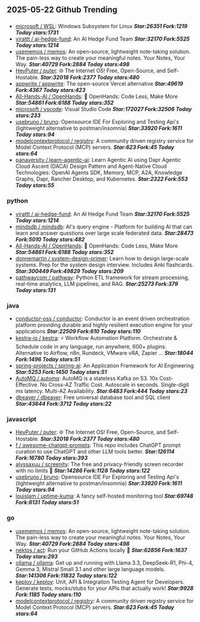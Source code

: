 ## 2025-05-22 Github Trending

### 
* [microsoft / WSL](https://github.com/microsoft/WSL): Windows Subsystem for Linux ***Star:26351 Fork:1219 Today stars:1731***
* [virattt / ai-hedge-fund](https://github.com/virattt/ai-hedge-fund): An AI Hedge Fund Team ***Star:32170 Fork:5525 Today stars:1214***
* [usememos / memos](https://github.com/usememos/memos): An open-source, lightweight note-taking solution. The pain-less way to create your meaningful notes. Your Notes, Your Way. ***Star:40729 Fork:2884 Today stars:498***
* [HeyPuter / puter](https://github.com/HeyPuter/puter): 🌐 The Internet OS! Free, Open-Source, and Self-Hostable. ***Star:32018 Fork:2377 Today stars:480***
* [appwrite / appwrite](https://github.com/appwrite/appwrite): The open-source Vercel alternative ***Star:49619 Fork:4367 Today stars:423***
* [All-Hands-AI / OpenHands](https://github.com/All-Hands-AI/OpenHands): 🙌 OpenHands: Code Less, Make More ***Star:54861 Fork:6188 Today stars:352***
* [microsoft / vscode](https://github.com/microsoft/vscode): Visual Studio Code ***Star:172027 Fork:32506 Today stars:233***
* [usebruno / bruno](https://github.com/usebruno/bruno): Opensource IDE For Exploring and Testing Api's (lightweight alternative to postman/insomnia) ***Star:33920 Fork:1611 Today stars:94***
* [modelcontextprotocol / registry](https://github.com/modelcontextprotocol/registry): A community driven registry service for Model Context Protocol (MCP) servers. ***Star:623 Fork:45 Today stars:64***
* [panaversity / learn-agentic-ai](https://github.com/panaversity/learn-agentic-ai): Learn Agentic AI using Dapr Agentic Cloud Ascent (DACA) Design Pattern and Agent-Native Cloud Technologies: OpenAI Agents SDK, Memory, MCP, A2A, Knowledge Graphs, Dapr, Rancher Desktop, and Kubernetes. ***Star:2322 Fork:553 Today stars:55***

### python
* [virattt / ai-hedge-fund](https://github.com/virattt/ai-hedge-fund): An AI Hedge Fund Team ***Star:32170 Fork:5525 Today stars:1214***
* [mindsdb / mindsdb](https://github.com/mindsdb/mindsdb): AI's query engine - Platform for building AI that can learn and answer questions over large scale federated data. ***Star:28473 Fork:5010 Today stars:482***
* [All-Hands-AI / OpenHands](https://github.com/All-Hands-AI/OpenHands): 🙌 OpenHands: Code Less, Make More ***Star:54861 Fork:6188 Today stars:352***
* [donnemartin / system-design-primer](https://github.com/donnemartin/system-design-primer): Learn how to design large-scale systems. Prep for the system design interview. Includes Anki flashcards. ***Star:300449 Fork:49829 Today stars:209***
* [pathwaycom / pathway](https://github.com/pathwaycom/pathway): Python ETL framework for stream processing, real-time analytics, LLM pipelines, and RAG. ***Star:25273 Fork:379 Today stars:131***

### java
* [conductor-oss / conductor](https://github.com/conductor-oss/conductor): Conductor is an event driven orchestration platform providing durable and highly resilient execution engine for your applications ***Star:22509 Fork:610 Today stars:110***
* [kestra-io / kestra](https://github.com/kestra-io/kestra): ⚡ Workflow Automation Platform. Orchestrate & Schedule code in any language, run anywhere, 600+ plugins. Alternative to Airflow, n8n, Rundeck, VMware vRA, Zapier ... ***Star:18044 Fork:1496 Today stars:51***
* [spring-projects / spring-ai](https://github.com/spring-projects/spring-ai): An Application Framework for AI Engineering ***Star:5253 Fork:1450 Today stars:51***
* [AutoMQ / automq](https://github.com/AutoMQ/automq): AutoMQ is a stateless Kafka on S3. 10x Cost-Effective. No Cross-AZ Traffic Cost. Autoscale in seconds. Single-digit ms latency. Multi-AZ Availability. ***Star:6483 Fork:444 Today stars:23***
* [dbeaver / dbeaver](https://github.com/dbeaver/dbeaver): Free universal database tool and SQL client ***Star:43644 Fork:3712 Today stars:22***

### javascript
* [HeyPuter / puter](https://github.com/HeyPuter/puter): 🌐 The Internet OS! Free, Open-Source, and Self-Hostable. ***Star:32018 Fork:2377 Today stars:480***
* [f / awesome-chatgpt-prompts](https://github.com/f/awesome-chatgpt-prompts): This repo includes ChatGPT prompt curation to use ChatGPT and other LLM tools better. ***Star:126114 Fork:16780 Today stars:393***
* [alyssaxuu / screenity](https://github.com/alyssaxuu/screenity): The free and privacy-friendly screen recorder with no limits 🎥 ***Star:14286 Fork:1128 Today stars:122***
* [usebruno / bruno](https://github.com/usebruno/bruno): Opensource IDE For Exploring and Testing Api's (lightweight alternative to postman/insomnia) ***Star:33920 Fork:1611 Today stars:94***
* [louislam / uptime-kuma](https://github.com/louislam/uptime-kuma): A fancy self-hosted monitoring tool ***Star:69748 Fork:6131 Today stars:51***

### go
* [usememos / memos](https://github.com/usememos/memos): An open-source, lightweight note-taking solution. The pain-less way to create your meaningful notes. Your Notes, Your Way. ***Star:40729 Fork:2884 Today stars:498***
* [nektos / act](https://github.com/nektos/act): Run your GitHub Actions locally 🚀 ***Star:62856 Fork:1637 Today stars:293***
* [ollama / ollama](https://github.com/ollama/ollama): Get up and running with Llama 3.3, DeepSeek-R1, Phi-4, Gemma 3, Mistral Small 3.1 and other large language models. ***Star:141306 Fork:11832 Today stars:122***
* [keploy / keploy](https://github.com/keploy/keploy): Unit, API & Integration Testing Agent for Developers. Generate tests, mocks/stubs for your APIs that actually work! ***Star:9928 Fork:1185 Today stars:110***
* [modelcontextprotocol / registry](https://github.com/modelcontextprotocol/registry): A community driven registry service for Model Context Protocol (MCP) servers. ***Star:623 Fork:45 Today stars:64***
